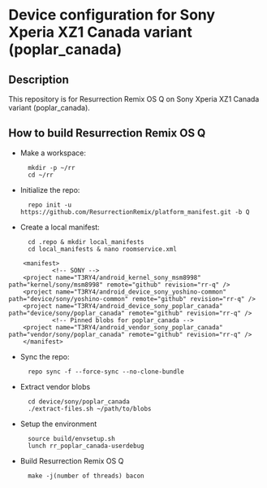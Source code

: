 Device configuration for Sony Xperia XZ1 Canada variant (poplar_canada)
========================================================

Description
-----------

This repository is for Resurrection Remix OS Q on Sony Xperia XZ1 Canada variant (poplar_canada).

How to build Resurrection Remix OS Q
----------------------

* Make a workspace:

        mkdir -p ~/rr
        cd ~/rr

* Initialize the repo:

        repo init -u https://github.com/ResurrectionRemix/platform_manifest.git -b Q

* Create a local manifest:

        cd .repo & mkdir local_manifests
        cd local_manifests & nano roomservice.xml
        
<?xml version="1.0" encoding="UTF-8"?>
        <manifest>
                <!-- SONY -->
        <project name="T3RY4/android_kernel_sony_msm8998" path="kernel/sony/msm8998" remote="github" revision="rr-q" />
        <project name="T3RY4/android_device_sony_yoshino-common" path="device/sony/yoshino-common" remote="github" revision="rr-q" />
        <project name="T3RY4/android_device_sony_poplar_canada" path="device/sony/poplar_canada" remote="github" revision="rr-q" />
                <!-- Pinned blobs for poplar_canada -->
        <project name="T3RY4/android_vendor_sony_poplar_canada" path="vendor/sony/poplar_canada" remote="github" revision="rr-q" />
        </manifest>

* Sync the repo:

        repo sync -f --force-sync --no-clone-bundle

* Extract vendor blobs

        cd device/sony/poplar_canada
        ./extract-files.sh ~/path/to/blobs

* Setup the environment

        source build/envsetup.sh
        lunch rr_poplar_canada-userdebug

* Build Resurrection Remix OS Q

        make -j(number of threads) bacon
